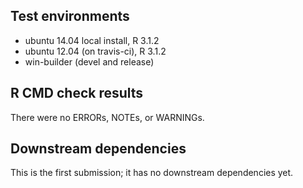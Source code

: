 ## Test environments
* ubuntu 14.04 local install, R 3.1.2
* ubuntu 12.04 (on travis-ci), R 3.1.2
* win-builder (devel and release)


## R CMD check results
There were no ERRORs, NOTEs, or WARNINGs.


## Downstream dependencies
This is the first submission; it has no downstream dependencies yet.


